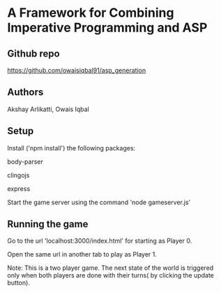 # A Framework for Combining Imperative Programming and ASP

## Github repo
https://github.com/owaisiqbal91/asp_generation

## Authors
Akshay Arlikatti, Owais Iqbal

## Setup
Install ('npm install') the following packages:

body-parser

clingojs

express

Start the game server using the command 'node gameserver.js'

## Running the game
Go to the url 'localhost:3000/index.html' for starting as Player 0.

Open the same url in another tab to play as Player 1.

Note: This is a two player game. The next state of the world is triggered only when both players are done with their turns( by clicking the update button).
